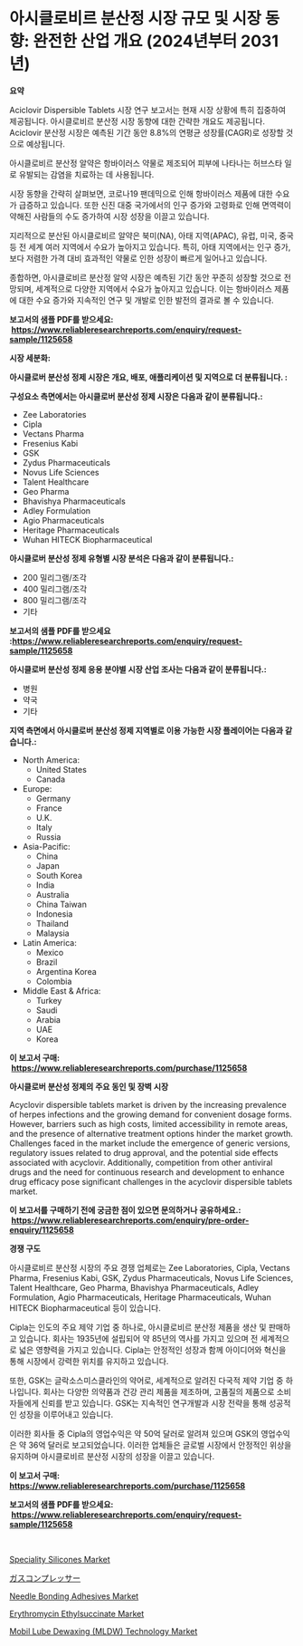 <p><h1>아시클로비르 분산정 시장 규모 및 시장 동향: 완전한 산업 개요 (2024년부터 2031년)</h1></p><p><strong>요약</strong></p>
<p><p>Aciclovir Dispersible Tablets 시장 연구 보고서는 현재 시장 상황에 특히 집중하여 제공됩니다. 아시클로비르 분산정 시장 동향에 대한 간략한 개요도 제공됩니다. Aciclovir 분산정 시장은 예측된 기간 동안 8.8%의 연평균 성장률(CAGR)로 성장할 것으로 예상됩니다. </p><p>아시클로비르 분산정 알약은 항바이러스 약물로 제조되어 피부에 나타나는 허브스타 일로 유발되는 감염을 치료하는 데 사용됩니다.</p><p>시장 동향을 간략히 살펴보면, 코로나19 팬데믹으로 인해 항바이러스 제품에 대한 수요가 급증하고 있습니다. 또한 신진 대중 국가에서의 인구 증가와 고령화로 인해 면역력이 약해진 사람들의 수도 증가하여 시장 성장을 이끌고 있습니다.</p><p>지리적으로 분산된 아시클로비르 알약은 북미(NA), 아태 지역(APAC), 유럽, 미국, 중국 등 전 세계 여러 지역에서 수요가 높아지고 있습니다. 특히, 아태 지역에서는 인구 증가, 보다 저렴한 가격 대비 효과적인 약물로 인한 성장이 빠르게 일어나고 있습니다.</p><p>종합하면, 아시클로비르 분산정 알약 시장은 예측된 기간 동안 꾸준히 성장할 것으로 전망되며, 세계적으로 다양한 지역에서 수요가 높아지고 있습니다. 이는 항바이러스 제품에 대한 수요 증가와 지속적인 연구 및 개발로 인한 발전의 결과로 볼 수 있습니다.</p></p>
<p><strong>보고서의 샘플 PDF를 받으세요: &nbsp;<a href="https://www.reliableresearchreports.com/enquiry/request-sample/1125658">https://www.reliableresearchreports.com/enquiry/request-sample/1125658</a></strong></p>
<p><strong>시장 세분화:</strong></p>
<p><strong> 아시클로버 분산성 정제 시장은 개요, 배포, 애플리케이션 및 지역으로 더 분류됩니다. :</strong></p>
<p><strong>구성요소 측면에서는 아시클로버 분산성 정제 시장은 다음과 같이 분류됩니다.:</strong></p>
<p><ul><li>Zee Laboratories</li><li>Cipla</li><li>Vectans Pharma</li><li>Fresenius Kabi</li><li>GSK</li><li>Zydus Pharmaceuticals</li><li>Novus Life Sciences</li><li>Talent Healthcare</li><li>Geo Pharma</li><li>Bhavishya Pharmaceuticals</li><li>Adley Formulation</li><li>Agio Pharmaceuticals</li><li>Heritage Pharmaceuticals</li><li>Wuhan HITECK Biopharmaceutical</li></ul></p>
<p><strong> 아시클로버 분산성 정제 유형별 시장 분석은 다음과 같이 분류됩니다.:</strong></p>
<p><ul><li>200 밀리그램/조각</li><li>400 밀리그램/조각</li><li>800 밀리그램/조각</li><li>기타</li></ul></p>
<p><strong>보고서의 샘플 PDF를 받으세요 :<a href="https://www.reliableresearchreports.com/enquiry/request-sample/1125658">https://www.reliableresearchreports.com/enquiry/request-sample/1125658</a></strong></p>
<p><strong> 아시클로버 분산성 정제 응용 분야별 시장 산업 조사는 다음과 같이 분류됩니다.:</strong></p>
<p><ul><li>병원</li><li>약국</li><li>기타</li></ul></p>
<p><strong>지역 측면에서 아시클로버 분산성 정제 지역별로 이용 가능한 시장 플레이어는 다음과 같습니다.:</strong></p>
<p><ul>
    <li>
        North America:
        <ul>
            <li>United States</li>
            <li>Canada</li>
        </ul>
    </li>
    <li>
        Europe:
        <ul>
            <li>Germany</li>
            <li>France</li>
            <li>U.K.</li>
            <li>Italy</li>
            <li>Russia</li>
        </ul>
    </li>
    <li>
        Asia-Pacific:
        <ul>
            <li>China</li>
            <li>Japan</li>
            <li>South Korea</li>
            <li>India</li>
            <li>Australia</li>
            <li>China Taiwan</li>
            <li>Indonesia</li>
            <li>Thailand</li>
            <li>Malaysia</li>
        </ul>
    </li>
    <li>
        Latin America:
        <ul>
            <li>Mexico</li>
            <li>Brazil</li>
            <li>Argentina Korea</li>
            <li>Colombia</li>
        </ul>
    </li>
    <li>
        Middle East & Africa:
        <ul>
            <li>Turkey</li>
            <li>Saudi</li>
            <li>Arabia</li>
            <li>UAE</li>
            <li>Korea</li>
        </ul>
    </li>
    </ul></p>
<p><strong>이 보고서 구매: &nbsp;<a href="https://www.reliableresearchreports.com/purchase/1125658">https://www.reliableresearchreports.com/purchase/1125658</a></strong></p>
<p><strong>아시클로버 분산성 정제의 주요 동인 및 장벽 시장</strong></p>
<p><p>Acyclovir dispersible tablets market is driven by the increasing prevalence of herpes infections and the growing demand for convenient dosage forms. However, barriers such as high costs, limited accessibility in remote areas, and the presence of alternative treatment options hinder the market growth. Challenges faced in the market include the emergence of generic versions, regulatory issues related to drug approval, and the potential side effects associated with acyclovir. Additionally, competition from other antiviral drugs and the need for continuous research and development to enhance drug efficacy pose significant challenges in the acyclovir dispersible tablets market.</p></p>
<p><strong>이 보고서를 구매하기 전에 궁금한 점이 있으면 문의하거나 공유하세요.: &nbsp;<a href="https://www.reliableresearchreports.com/enquiry/pre-order-enquiry/1125658">https://www.reliableresearchreports.com/enquiry/pre-order-enquiry/1125658</a></strong></p>
<p><strong>경쟁 구도</strong></p>
<p><p>아시클로비르 분산정 시장의 주요 경쟁 업체로는 Zee Laboratories, Cipla, Vectans Pharma, Fresenius Kabi, GSK, Zydus Pharmaceuticals, Novus Life Sciences, Talent Healthcare, Geo Pharma, Bhavishya Pharmaceuticals, Adley Formulation, Agio Pharmaceuticals, Heritage Pharmaceuticals, Wuhan HITECK Biopharmaceutical 등이 있습니다.</p><p>Cipla는 인도의 주요 제약 기업 중 하나로, 아시클로비르 분산정 제품을 생산 및 판매하고 있습니다. 회사는 1935년에 설립되어 약 85년의 역사를 가지고 있으며 전 세계적으로 넓은 영향력을 가지고 있습니다. Cipla는 안정적인 성장과 함께 아이디어와 혁신을 통해 시장에서 강력한 위치를 유지하고 있습니다.</p><p>또한, GSK는 글락소스미스클라인의 약어로, 세계적으로 알려진 다국적 제약 기업 중 하나입니다. 회사는 다양한 의약품과 건강 관리 제품을 제조하며, 고품질의 제품으로 소비자들에게 신뢰를 받고 있습니다. GSK는 지속적인 연구개발과 시장 전략을 통해 성공적인 성장을 이루어내고 있습니다.</p><p>이러한 회사들 중 Cipla의 영업수익은 약 50억 달러로 알려져 있으며 GSK의 영업수익은 약 36억 달러로 보고되었습니다. 이러한 업체들은 글로벌 시장에서 안정적인 위상을 유지하며 아시클로비르 분산정 시장의 성장을 이끌고 있습니다.</p></p>
<p><strong>이 보고서 구매: &nbsp; <a href="https://www.reliableresearchreports.com/purchase/1125658">https://www.reliableresearchreports.com/purchase/1125658</a></strong></p>
<p><strong>보고서의 샘플 PDF를 받으세요: &nbsp;<a href="https://www.reliableresearchreports.com/enquiry/request-sample/1125658">https://www.reliableresearchreports.com/enquiry/request-sample/1125658</a></strong><strong></strong></p>
<p>&nbsp;</p>
<p><p><a href="https://github.com/JameTravis/Market-Research-Report-List-4/blob/main/speciality-silicones-market.md">Speciality Silicones Market</a></p><p><a href="https://github.com/mohamedbakry57/Market-Research-Report-List-2/blob/main/6774176189707.md">ガスコンプレッサー</a></p><p><a href="https://cute-banjo-8ca.notion.site/Needle-Bonding-Adhesives-Market-Size-and-Examines-its-Market-Scope-with-a-Primary-Focus-on-Growth--075811fe7eff434e9674127d1b24670e">Needle Bonding Adhesives Market</a></p><p><a href="https://meowing-lemming-dd3.notion.site/Erythromycin-Ethylsuccinate-Market-Size-Focuses-on-Market-Dynamics-In-Depth-Analysis-and-Future-Pro-1f1d6d5a763b4e3bb785c4311f0886e1">Erythromycin Ethylsuccinate Market</a></p><p><a href="https://view.publitas.com/reportprime-1/mobil-lube-dewaxing-mldw-technology-market-size-2024-2031-global-industrial-analysis-key-geographical-regions-market-share-top-key-players-product-types-and-forecast-research-report/">Mobil Lube Dewaxing (MLDW) Technology Market</a></p></p>